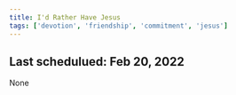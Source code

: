 ```yaml
---
title: I'd Rather Have Jesus
tags: ['devotion', 'friendship', 'commitment', 'jesus']
---
```


## Last schedulued: Feb 20, 2022          

None
